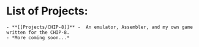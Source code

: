 # List of Projects:
	- **[[Projects/CHIP-8]]** -  An emulator, Assembler, and my own game written for the CHIP-8.
	- *More coming soon...*